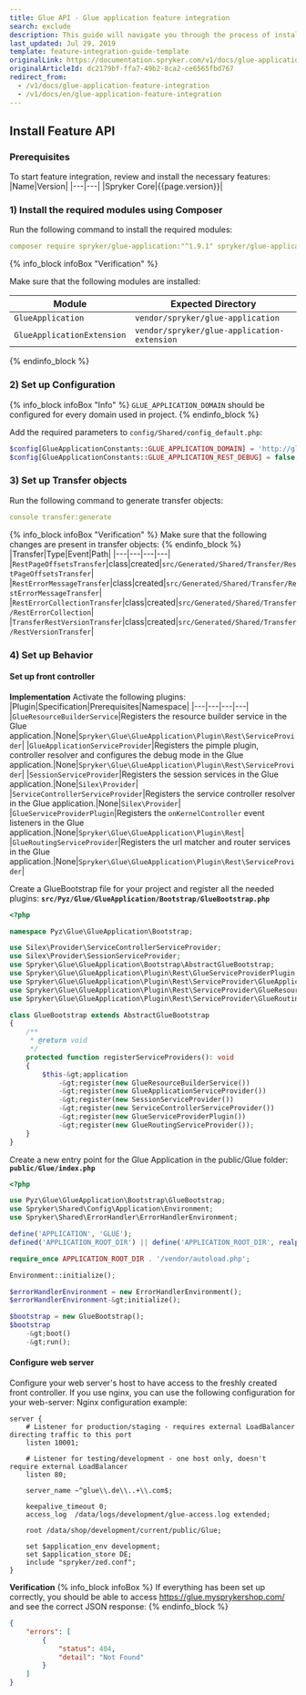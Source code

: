 ```yaml
---
title: Glue API - Glue application feature integration
search: exclude
description: This guide will navigate you through the process of installing and configuring the Glue Application feature in Spryker OS.
last_updated: Jul 29, 2019
template: feature-integration-guide-template
originalLink: https://documentation.spryker.com/v1/docs/glue-application-feature-integration
originalArticleId: dc2179bf-ffa7-49b2-8ca2-ce6565fbd767
redirect_from:
  - /v1/docs/glue-application-feature-integration
  - /v1/docs/en/glue-application-feature-integration
---
```


## Install Feature API

### Prerequisites

To start feature integration, review and install the necessary features:
|Name|Version|
|---|---|
|Spryker Core|{{page.version}}|

### 1) Install the required modules using Composer

Run the following command to install the required modules:
```yaml
composer require spryker/glue-application:"^1.9.1" spryker/glue-application-extension:"^1.1.0" --update-with-dependencies
```

{% info_block infoBox "Verification" %}

Make sure that the following modules are installed:

|Module|Expected Directory|
|---|---|
|`GlueApplication`|`vendor/spryker/glue-application`|
|`GlueApplicationExtension`|`vendor/spryker/glue-application-extension`|

{% endinfo_block %}

### 2) Set up Configuration

{% info_block infoBox "Info" %}
`GLUE_APPLICATION_DOMAIN` should be configured for every domain used in project.
{% endinfo_block %}

Add the required parameters to `config/Shared/config_default.php`:
```php
$config[GlueApplicationConstants::GLUE_APPLICATION_DOMAIN] = 'http://glue.example.com';
$config[GlueApplicationConstants::GLUE_APPLICATION_REST_DEBUG] = false;
```

### 3) Set up Transfer objects

Run the following command to generate transfer objects:
```yaml
console transfer:generate
```

{% info_block infoBox "Verification" %}
Make sure that the following changes are present in transfer objects:
{% endinfo_block %}
|Transfer|Type|Event|Path|
|---|---|---|---|
|`RestPageOffsetsTransfer`|class|created|`src/Generated/Shared/Transfer/RestPageOffsetsTransfer`|
|`RestErrorMessageTransfer`|class|created|`src/Generated/Shared/Transfer/RestErrorMessageTransfer`|
|`RestErrorCollectionTransfer`|class|created|`src/Generated/Shared/Transfer/RestErrorCollection`|
|`TransferRestVersionTransfer`|class|created|`src/Generated/Shared/Transfer/RestVersionTransfer`|

### 4) Set up Behavior

#### Set up front controller

**Implementation**
Activate the following plugins:
|Plugin|Specification|Prerequisites|Namespace|
|---|---|---|---|
|`GlueResourceBuilderService`|Registers the resource builder service in the Glue application.|None|`Spryker\Glue\GlueApplication\Plugin\Rest\ServiceProvider`|
|`GlueApplicationServiceProvider`|Registers the pimple plugin, controller resolver and configures the debug mode in the Glue application.|None|`Spryker\Glue\GlueApplication\Plugin\Rest\ServiceProvider`|
|`SessionServiceProvider`|Registers the session services in the Glue application.|None|`Silex\Provider`|
|`ServiceControllerServiceProvider`|Registers the service controller resolver in the Glue application.|None|`Silex\Provider`|
|`GlueServiceProviderPlugin`|Registers the `onKernelController` event listeners in the Glue application.|None|`Spryker\Glue\GlueApplication\Plugin\Rest`|
|`GlueRoutingServiceProvider`|Registers the url matcher and router services in the Glue application.|None|`Spryker\Glue\GlueApplication\Plugin\Rest\ServiceProvider`|

Create a GlueBootstrap file for your project and register all the needed plugins:
**`src/Pyz/Glue/GlueApplication/Bootstrap/GlueBootstrap.php`**
```php
<?php

namespace Pyz\Glue\GlueApplication\Bootstrap;

use Silex\Provider\ServiceControllerServiceProvider;
use Silex\Provider\SessionServiceProvider;
use Spryker\Glue\GlueApplication\Bootstrap\AbstractGlueBootstrap;
use Spryker\Glue\GlueApplication\Plugin\Rest\GlueServiceProviderPlugin;
use Spryker\Glue\GlueApplication\Plugin\Rest\ServiceProvider\GlueApplicationServiceProvider;
use Spryker\Glue\GlueApplication\Plugin\Rest\ServiceProvider\GlueResourceBuilderService;
use Spryker\Glue\GlueApplication\Plugin\Rest\ServiceProvider\GlueRoutingServiceProvider;

class GlueBootstrap extends AbstractGlueBootstrap
{
    /**
     * @return void
     */
    protected function registerServiceProviders(): void
    {
        $this-&gt;application
            -&gt;register(new GlueResourceBuilderService())
            -&gt;register(new GlueApplicationServiceProvider())
            -&gt;register(new SessionServiceProvider())
            -&gt;register(new ServiceControllerServiceProvider())
            -&gt;register(new GlueServiceProviderPlugin())
            -&gt;register(new GlueRoutingServiceProvider());
    }
}
```
Create a new entry point for the Glue Application in the public/Glue folder:
**`public/Glue/index.php`**
```php
<?php

use Pyz\Glue\GlueApplication\Bootstrap\GlueBootstrap;
use Spryker\Shared\Config\Application\Environment;
use Spryker\Shared\ErrorHandler\ErrorHandlerEnvironment;

define('APPLICATION', 'GLUE');
defined('APPLICATION_ROOT_DIR') || define('APPLICATION_ROOT_DIR', realpath(__DIR__ . '/../..'));

require_once APPLICATION_ROOT_DIR . '/vendor/autoload.php';

Environment::initialize();

$errorHandlerEnvironment = new ErrorHandlerEnvironment();
$errorHandlerEnvironment-&gt;initialize();

$bootstrap = new GlueBootstrap();
$bootstrap
    -&gt;boot()
    -&gt;run();
```

#### Configure web server

Configure your web server's host to have access to the freshly created front controller. If you use nginx, you can use the following configuration for your web-server:
Nginx configuration example:
```nginx
server {
    # Listener for production/staging - requires external LoadBalancer directing traffic to this port
    listen 10001;

    # Listener for testing/development - one host only, doesn't require external LoadBalancer
    listen 80;

    server_name ~^glue\\.de\\..+\\.com$;

    keepalive_timeout 0;
    access_log  /data/logs/development/glue-access.log extended;

    root /data/shop/development/current/public/Glue;

    set $application_env development;
    set $application_store DE;
    include "spryker/zed.conf";
}
```
**Verification**
{% info_block infoBox %}
If everything has been set up correctly, you should be able to access https://glue.mysprykershop.com/ and see the correct JSON response:
{% endinfo_block %}
```json
{
    "errors": [
        {
            "status": 404,
            "detail": "Not Found"
        }
    ]
}
```
